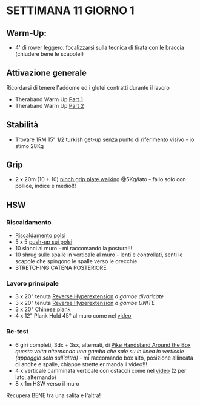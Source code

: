 # SETTIMANA 11 GIORNO 1

## Warm-Up:

 * 4' di rower leggero. focalizzarsi sulla tecnica di tirata con le braccia (chiudere bene le scapole!)

## Attivazione generale

Ricordarsi di tenere l'addome ed i glutei contratti durante il lavoro

 * Theraband Warm Up [Part 1](https://www.youtube.com/watch?v=O31MmhW72WE)
 * Theraband Warm Up [Part 2](https://www.youtube.com/watch?v=K_ZwQLyueVg)

## Stabilità

 * Trovare 1RM 15" 1/2 turkish get-up senza punto di riferimento visivo - io stimo 28Kg

## Grip

 * 2 x 20m (10 + 10) [pinch grip plate walking](https://www.youtube.com/watch?v=pzdHuloZVoc) @5Kg/lato - fallo solo con pollice, indice e medio!!!

## HSW

### Riscaldamento

 * [Riscaldamento polsi](https://www.youtube.com/watch?v=mSZWSQSSEjE)
 * 5 x 5 [push-up sui polsi](https://www.youtube.com/watch?v=9WyrCNGN9V4)
 * 10 slanci al muro - mi raccomando la postura!!!
 * 10 shrug sulle spalle in verticale al muro - lenti e controllati, senti le scapole che spingono le spalle verso le orecchie
 * STRETCHING CATENA POSTERIORE

### Lavoro principale

 * 3 x 20" tenuta [Reverse Hyperextension](https://www.youtube.com/watch?v=3vmbvoT2m-U) _a gambe divaricate_
 * 3 x 20" tenuta [Reverse Hyperextension](https://www.youtube.com/watch?v=3vmbvoT2m-U) _a gambe UNITE_
 * 3 x 20" [Chinese plank](https://www.youtube.com/watch?v=5iTRdDBfFTo)
 * 4 x 12" Plank Hold 45° al muro come nel [video](https://www.youtube.com/watch?v=j8Nq7t52D9E)

### Re-test

 * 6 giri completi, 3dx + 3sx, alternati, di [Pike Handstand Around the Box](https://www.youtube.com/watch?v=zSFLpR2EMvg) _questa volta alternando una gamba che sale su in linea in verticale (appoggio solo sull'altra)_ - mi raccomando box alto, posizione allineata di anche e spalle, chiappe strette er manda il video!!!
 * 4 x verticale camminata verticale con ostacoli come nel [video](https://www.instagram.com/p/CDzfDTMAI7_/) (2 per lato, alternando)
 * 8 x 1m HSW verso il muro

Recupera BENE tra una salita e l'altra!
